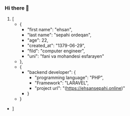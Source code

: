 ### Hi there 👋

1. [
    - {
        - "first name": "ehsan",
        - "last name": "sepahi ordeqan",
        - "age": 22,
        - "created_at": "1379-06-29",
        - "fild": "computer engineer",
        - "uni": "fani va mohandesi esfarayen"
    - },
    - {
        - "backend developer": {
            - "programming language": "PHP",
            - "Framework": "LARAVEL",
            - "project url": "(https://ehsansepahi.online)"
        - }
    - }
- ]


<!--
**ehsanSepahi/ehsanSepahi** is a ✨ _special_ ✨ repository because its `README.md` (this file) appears on your GitHub profile.

Here are some ideas to get you started:

- 🔭 I’m currently working on ...
- 🌱 I’m currently learning ...
- 👯 I’m looking to collaborate on ...
- 🤔 I’m looking for help with ...
- 💬 Ask me about ...
- 📫 How to reach me: ...
- 😄 Pronouns: ...
- ⚡ Fun fact: ...
-->

